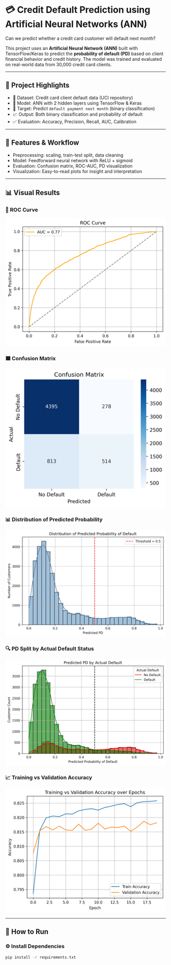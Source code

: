# 💳 Credit Default Prediction using Artificial Neural Networks (ANN)

Can we predict whether a credit card customer will default next month?

This project uses an **Artificial Neural Network (ANN)** built with TensorFlow/Keras to predict the **probability of default (PD)** based on client financial behavior and credit history. The model was trained and evaluated on real-world data from 30,000 credit card clients.

---

## 🧠 Project Highlights

- 📂 Dataset: Credit card client default data (UCI repository)
- 🤖 Model: ANN with 2 hidden layers using TensorFlow & Keras
- 🎯 Target: Predict `default payment next month` (binary classification)
- 📈 Output: Both binary classification and probability of default
- ✅ Evaluation: Accuracy, Precision, Recall, AUC, Calibration

---

## 🧪 Features & Workflow

- Preprocessing: scaling, train-test split, data cleaning
- Model: Feedforward neural network with ReLU + sigmoid
- Evaluation: Confusion matrix, ROC-AUC, PD visualization
- Visualization: Easy-to-read plots for insight and interpretation

---

## 📊 Visual Results

### 🎯 ROC Curve
![ROC Curve](plots/roc_curve.png)

### 🟩 Confusion Matrix
![Confusion Matrix](plots/confusion_matrix.png)

### 📊 Distribution of Predicted Probability
![PD Distribution](plots/distribution_of_predicted_probability_of_default.png)

### 🔍 PD Split by Actual Default Status
![PD by Actual Default](plots/predicted_PD_by_actual_default.png)

### 📈 Training vs Validation Accuracy
![Training vs Validation Accuracy](plots/training__validation_accuracy_over_epochs.png)

---

## 🧾 How to Run

### ⚙️ Install Dependencies
```bash
pip install -r requirements.txt
